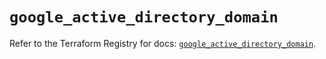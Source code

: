 # `google_active_directory_domain`

Refer to the Terraform Registry for docs: [`google_active_directory_domain`](https://registry.terraform.io/providers/hashicorp/google/6.23.0/docs/resources/active_directory_domain).
